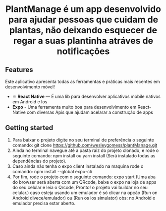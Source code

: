 <h1 align="center">

<p align="center">PlantManage é um app desenvolvido para ajudar pessoas que cuidam de plantas, não deixando esquecer de regar a suas plantinha atráves de notificaçōes</p>

## Features
[//]: # (Add the features of your project here:)
Este aplicativo apresenta todas as ferramentas e práticas mais recentes em desenvolvimento móvel!

- ⚛️ **React Native** — É uma lib para desenvolver aplicativos mobile nativos em Android e Ios
- **Expo** - Uma ferramenta muito boa para desenvolvimento em React-Native com diversas Apis que ajudam acelarar a construção de apps

## Getting started

1. Para baixar o projeto digite no seu terminal de preferência o seguinte comando: 
git clone https://github.com/wesleygomess/plantManage.git
2. Ainda no terminal navegue até a pasta raiz do projeto clonado, e rode o seguinte comando: npm install ou yarn install 
(Será instalado todas as dependências do projeto).
3. Caso ainda não tenha o expo client instalado na maquina rode o comando: npm install --global expo-cli 
4. Por fim, rode o projeto com o seguinte comando: expo start 
(Uma aba do browser será aberta com um QRcode, baixe o expo na loja de apps do seu celular e leia o Qrcode, Pronto! o projeto vai buildar no seu celular.)
caso esteja usando um emulador é só clicar na opção (Run on Android divece/emulador) ou (Run os ios simulator) obs: no Android o emulador precisa estar aberto. 

